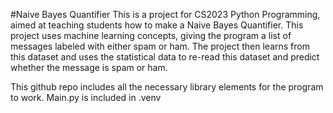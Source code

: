 #Naive Bayes Quantifier
This is a project for CS2023 Python Programming, aimed at teaching students how to make a Naive Bayes Quantifier. This project uses machine learning concepts, giving the program a list of messages labeled with either spam or ham. The project then learns from this dataset and uses the statistical data to re-read this dataset and predict whether the message is spam or ham.

This github repo includes all the necessary library elements for the program to work. Main.py is included in .venv
